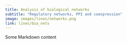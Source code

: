 ```yaml
---
title: Analysis of biological networks
subtitle: "Regulatory networks, PPI and coexpression"
image: images/lines/networks.png
link: lines/bio_nets
---
```


Some Markdown content
